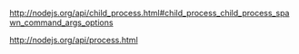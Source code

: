 http://nodejs.org/api/child_process.html#child_process_child_process_spawn_command_args_options

http://nodejs.org/api/process.html


